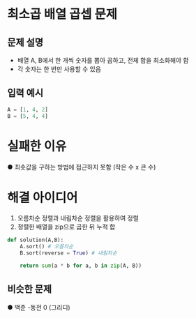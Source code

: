 # 최소곱 배열 곱셉 문제

## 문제 설명

- 배열 A, B에서 한 개씩 숫자를 뽑아 곱하고, 전체 합을 최소화해야 함
- 각 숫자는 한 번만 사용할 수 있음

## 입력 예시 
 ```python
 A = [1, 4, 2]
 B = [5, 4, 4]
 ```
# 실패한 이유
● 최솟값을 구하는 방법에 접근하지 못함 (작은 수 x 큰 수)

# 해결 아이디어
1. 오름차순 정렬과 내림차순 정렬을 활용하여 정렬
2. 정렬한 배열을 zip으로 곱한 뒤 누적 합

``` python
def solution(A,B):
    A.sort() # 오름차순
    B.sort(reverse = True) # 내림차순

    return sum(a * b for a, b in zip(A, B))
```

## 비슷한 문제

● 백준 -동전 0 (그리디)

